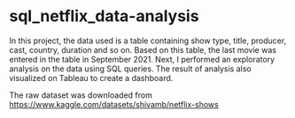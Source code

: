 # sql_netflix_data-analysis

In this project, the data used is a table containing show type, title, producer, cast, country, duration and so on. Based on this table, the last movie was entered in the table in September 2021. Next, I performed an exploratory analysis on the data using SQL queries. The result of analysis also visualized on Tableau to create a dashboard.

The raw dataset was downloaded from https://www.kaggle.com/datasets/shivamb/netflix-shows
